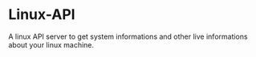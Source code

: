 # Linux-API
A linux API server to get system informations and other live informations about your linux machine.
